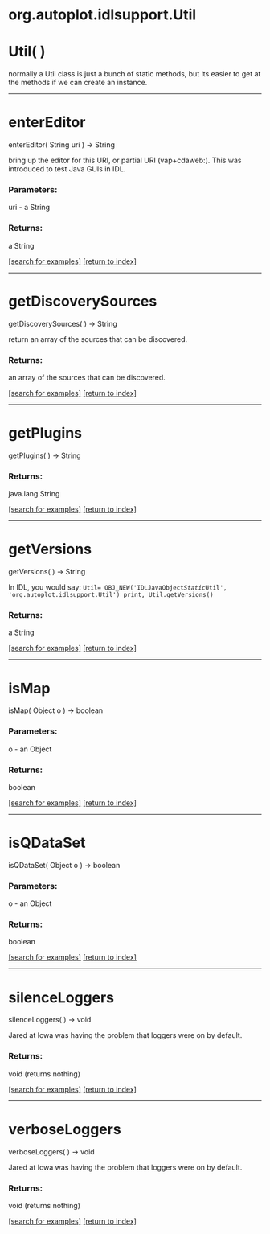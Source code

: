 # org.autoplot.idlsupport.Util



# Util( )
normally a Util class is just a bunch of static methods, but its easier
 to get at the methods if we can create an instance.

***
<a name="enterEditor"></a>
# enterEditor
enterEditor( String uri ) &rarr; String

bring up the editor for this URI, or partial URI (vap+cdaweb:).  This
 was introduced to test Java GUIs in IDL.

### Parameters:
uri - a String

### Returns:
a String


<a href="https://github.com/autoplot/dev/search?q=enterEditor&unscoped_q=enterEditor">[search for examples]</a>
<a href="https://github.com/autoplot/documentation/blob/master/javadoc/index-all.md">[return to index]</a>

***
<a name="getDiscoverySources"></a>
# getDiscoverySources
getDiscoverySources(  ) &rarr; String

return an array of the sources that can be discovered.

### Returns:
an array of the sources that can be discovered.

<a href="https://github.com/autoplot/dev/search?q=getDiscoverySources&unscoped_q=getDiscoverySources">[search for examples]</a>
<a href="https://github.com/autoplot/documentation/blob/master/javadoc/index-all.md">[return to index]</a>

***
<a name="getPlugins"></a>
# getPlugins
getPlugins(  ) &rarr; String



### Returns:
java.lang.String


<a href="https://github.com/autoplot/dev/search?q=getPlugins&unscoped_q=getPlugins">[search for examples]</a>
<a href="https://github.com/autoplot/documentation/blob/master/javadoc/index-all.md">[return to index]</a>

***
<a name="getVersions"></a>
# getVersions
getVersions(  ) &rarr; String

In IDL, you would say:
 <code>Util= OBJ_NEW('IDLJavaObject$Static$Util', 'org.autoplot.idlsupport.Util')
 print, Util.getVersions()
 </code>

### Returns:
a String


<a href="https://github.com/autoplot/dev/search?q=getVersions&unscoped_q=getVersions">[search for examples]</a>
<a href="https://github.com/autoplot/documentation/blob/master/javadoc/index-all.md">[return to index]</a>

***
<a name="isMap"></a>
# isMap
isMap( Object o ) &rarr; boolean



### Parameters:
o - an Object

### Returns:
boolean


<a href="https://github.com/autoplot/dev/search?q=isMap&unscoped_q=isMap">[search for examples]</a>
<a href="https://github.com/autoplot/documentation/blob/master/javadoc/index-all.md">[return to index]</a>

***
<a name="isQDataSet"></a>
# isQDataSet
isQDataSet( Object o ) &rarr; boolean



### Parameters:
o - an Object

### Returns:
boolean


<a href="https://github.com/autoplot/dev/search?q=isQDataSet&unscoped_q=isQDataSet">[search for examples]</a>
<a href="https://github.com/autoplot/documentation/blob/master/javadoc/index-all.md">[return to index]</a>

***
<a name="silenceLoggers"></a>
# silenceLoggers
silenceLoggers(  ) &rarr; void

Jared at Iowa was having the problem that loggers were on by default.

### Returns:
void (returns nothing)


<a href="https://github.com/autoplot/dev/search?q=silenceLoggers&unscoped_q=silenceLoggers">[search for examples]</a>
<a href="https://github.com/autoplot/documentation/blob/master/javadoc/index-all.md">[return to index]</a>

***
<a name="verboseLoggers"></a>
# verboseLoggers
verboseLoggers(  ) &rarr; void

Jared at Iowa was having the problem that loggers were on by default.

### Returns:
void (returns nothing)


<a href="https://github.com/autoplot/dev/search?q=verboseLoggers&unscoped_q=verboseLoggers">[search for examples]</a>
<a href="https://github.com/autoplot/documentation/blob/master/javadoc/index-all.md">[return to index]</a>

